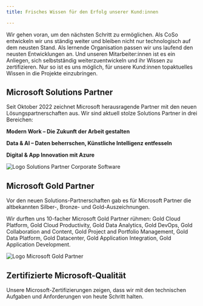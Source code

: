 ```yaml
---
title: Frisches Wissen für den Erfolg unserer Kund:innen

---
```

Wir gehen voran, um den nächsten Schritt zu ermöglichen. Als CoSo entwickeln wir uns ständig weiter und bleiben nicht nur technologisch auf dem neusten Stand. Als lernende Organisation passen wir uns laufend den neusten Entwicklungen an. Und unseren Mitarbeiter:innen ist es ein Anliegen, sich selbstständig weiterzuentwickeln und ihr Wissen zu zertifizieren. Nur so ist es uns möglich, für unsere Kund:innen topaktuelles Wissen in die Projekte einzubringen.

## Microsoft Solutions Partner 

Seit Oktober 2022 zeichnet Microsoft herausragende Partner mit den neuen Lösungspartnerschaften aus. Wir sind aktuell stolze Solutions Partner in drei Bereichen: 

**Modern Work – Die Zukunft der Arbeit gestalten**

**Data & AI – Daten beherrschen, Künstliche Intelligenz entfesseln** 

**Digital & App Innovation mit Azure** 

![Logo Solutions Partner Corporate Software](/uploads/Logo_3Solutionspartnerschaften_ModWork-DataAI-DigitalAppInno.png "Solutions Partner Corporate Software")

## Microsoft Gold Partner

Vor den neuen Solutions-Partnerschaften gab es für Microsoft Partner die altbekannten Silber-, Bronze- und Gold-Auszeichnungen.  

Wir durften uns 10-facher Microsoft Gold Partner rühmen: Gold Cloud Platform, Gold Cloud Productivity, Gold Data Analytics, Gold DevOps, Gold Collaboration and Content, Gold Project and Portfolio Management, Gold Data Platform, Gold Datacenter, Gold Application Integration, Gold Application Development.

![Logo Microsoft Gold Partner](/uploads/ms-gold-partner-10-animiert.gif "Microsoft Gold Partner")

## Zertifizierte Microsoft-Qualität

Unsere Microsoft-Zertifizierungen zeigen, dass wir mit den technischen Aufgaben und Anforderungen von heute Schritt halten.
